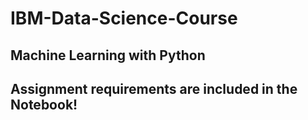 # IBM-Data-Science-Course

## Machine Learning with Python

## Assignment requirements are included in the Notebook!

